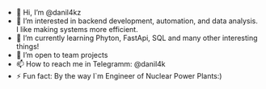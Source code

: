 - 👋 Hi, I’m @danil4kz 
- 👀 I’m interested in backend development, automation, and data analysis. I like making systems more efficient.
- 🌱 I’m currently learning Phyton, FastApi, SQL and many other interesting things!
- 💞️ I’m open to team projects
- 📫 How to reach me in Telegramm: @danil4k
- ⚡ Fun fact: By the way I`m Engineer of Nuclear Power Plants:)

<!---
danil4kz/danil4kz is a ✨ special ✨ repository because its `README.md` (this file) appears on your GitHub profile.
You can click the Preview link to take a look at your changes.
--->
